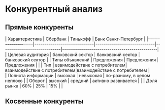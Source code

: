 # Конкурентный анализ

## Прямые конкуренты

| Характеристика     | Сбербанк                     | Тинькофф                     | Банк Санкт-Петербург         |
|--------------------|------------------------------|------------------------------|------------------------------|------------------------------------------------|
| Целевая аудитория  | банковский сектор            | банковский сектор            | банковский сектор                                                               |
| Типы объявлений    | Предложения                  | Предложения                  | Предложения                  |                                                 |
| Тип                | взаимодействие с потребителем|взаимодействие с потребителем|взаимодействие с потребителем  |                                  
| Полнота информации | высокая                      | невысокая                    | по-разному, в целом неплохо  | 
| Оборот             |    высокий                   |            средний           |      активно развивается     |                                                                 |
| Доля рынка         |           60%                |       25%                    |        15%                   |                                                           |

## Косвенные конкуренты

